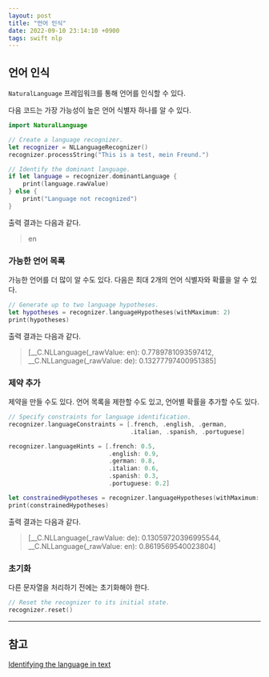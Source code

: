 ```yaml
---
layout: post
title: "언어 인식"
date: 2022-09-10 23:14:10 +0900
tags: swift nlp
---
```


## 언어 인식

`NaturalLanguage` 프레임워크를 통해 언어를 인식할 수 있다.

다음 코드는 가장 가능성이 높은 언어 식별자 하나를 알 수 있다.

```swift
import NaturalLanguage

// Create a language recognizer.
let recognizer = NLLanguageRecognizer()
recognizer.processString("This is a test, mein Freund.")

// Identify the dominant language.
if let language = recognizer.dominantLanguage {
    print(language.rawValue)
} else {
    print("Language not recognized")
}
```

출력 결과는 다음과 같다.

> en

### 가능한 언어 목록

가능한 언어를 더 많이 알 수도 있다.
다음은 최대 2개의 언어 식별자와 확률을 알 수 있다.

```swift
// Generate up to two language hypotheses.
let hypotheses = recognizer.languageHypotheses(withMaximum: 2)
print(hypotheses)
```

출력 결과는 다음과 같다.

> [__C.NLLanguage(_rawValue: en): 0.7789781093597412, __C.NLLanguage(_rawValue: de): 0.13277797400951385]

### 제약 추가

제약을 만들 수도 있다.
언어 목록을 제한할 수도 있고, 언어별 확률을 추가할 수도 있다.

```swift
// Specify constraints for language identification.
recognizer.languageConstraints = [.french, .english, .german,
                                  .italian, .spanish, .portuguese]

recognizer.languageHints = [.french: 0.5,
                            .english: 0.9,
                            .german: 0.8,
                            .italian: 0.6,
                            .spanish: 0.3,
                            .portuguese: 0.2]

let constrainedHypotheses = recognizer.languageHypotheses(withMaximum: 2)
print(constrainedHypotheses)
```

출력 결과는 다음과 같다.

> [__C.NLLanguage(_rawValue: de): 0.13059720396995544, __C.NLLanguage(_rawValue: en): 0.8619569540023804]

### 초기화

다른 문자열을 처리하기 전에는 초기화해야 한다.

```swift
// Reset the recognizer to its initial state.
recognizer.reset()
```

---

## 참고

[Identifying the language in text](https://developer.apple.com/documentation/naturallanguage/identifying_the_language_in_text)
